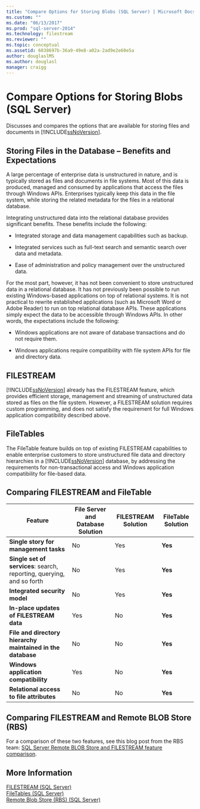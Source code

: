 ```yaml
---
title: "Compare Options for Storing Blobs (SQL Server) | Microsoft Docs"
ms.custom: ""
ms.date: "06/13/2017"
ms.prod: "sql-server-2014"
ms.technology: filestream
ms.reviewer: ""
ms.topic: conceptual
ms.assetid: 6038697b-36a9-49e8-a02a-2ad9e2e60e5a
author: douglaslMS
ms.author: douglasl
manager: craigg
---
```

# Compare Options for Storing Blobs (SQL Server)
  Discusses and compares the options that are available for storing files and documents in [!INCLUDE[ssNoVersion](../../includes/ssnoversion-md.md)].  
  
##  <a name="Expectations"></a> Storing Files in the Database – Benefits and Expectations  
 A large percentage of enterprise data is unstructured in nature, and is typically stored as files and documents in file systems. Most of this data is produced, managed and consumed by applications that access the files through Windows APIs. Enterprises typically keep this data in the file system, while storing the related metadata for the files in a relational database.  
  
 Integrating unstructured data into the relational database provides significant benefits. These benefits include the following:  
  
-   Integrated storage and data management capabilities such as backup.  
  
-   Integrated services such as full-text search and semantic search over data and metadata.  
  
-   Ease of administration and policy management over the unstructured data.  
  
 For the most part, however, it has not been convenient to store unstructured data in a relational database. It has not previously been possible to run existing Windows-based applications on top of relational systems. It is not practical to rewrite established applications (such as Microsoft Word or Adobe Reader) to run on top relational database APIs. These applications simply expect the data to be accessible through Windows APIs. In other words, the expectations include the following:  
  
-   Windows applications are not aware of database transactions and do not require them.  
  
-   Windows applications require compatibility with file system APIs for file and directory data.  
  
##  <a name="Filestream"></a> FILESTREAM  
 [!INCLUDE[ssNoVersion](../../includes/ssnoversion-md.md)] already has the FILESTREAM feature, which provides efficient storage, management and streaming of unstructured data stored as files on the file system. However, a FILESTREAM solution requires custom programming, and does not satisfy the requirement for full Windows application compatibility described above.  
  
##  <a name="FileTables"></a> FileTables  
 The FileTable feature builds on top of existing FILESTREAM capabilities to enable enterprise customers to store unstructured file data and directory hierarchies in a [!INCLUDE[ssNoVersion](../../includes/ssnoversion-md.md)] database, by addressing the requirements for non-transactional access and Windows application compatibility for file-based data.  
  
##  <a name="CompareFileTable"></a> Comparing FILESTREAM and FileTable  
  
|Feature|File Server and Database Solution|FILESTREAM Solution|FileTable Solution|  
|-------------|---------------------------------------|-------------------------|------------------------|  
|**Single story for management tasks**|No|Yes|**Yes**|  
|**Single set of services**: search, reporting, querying, and so forth|No|Yes|**Yes**|  
|**Integrated security model**|No|Yes|**Yes**|  
|**In-place updates of FILESTREAM data**|Yes|No|**Yes**|  
|**File and directory hierarchy maintained in the database**|No|No|**Yes**|  
|**Windows application compatibility**|Yes|No|**Yes**|  
|**Relational access to file attributes**|No|No|**Yes**|  
  
##  <a name="CompareRBS"></a> Comparing FILESTREAM and Remote BLOB Store (RBS)  
 For a comparison of these two features, see this blog post from the RBS team: [SQL Server Remote BLOB Store and FILESTREAM feature comparison](http://go.microsoft.com/fwlink/?LinkId=210317).  
  
##  <a name="more"></a> More Information  
 [FILESTREAM &#40;SQL Server&#41;](filestream-sql-server.md)  
 [FileTables &#40;SQL Server&#41;](filetables-sql-server.md)  
 [Remote Blob Store &#40;RBS&#41; &#40;SQL Server&#41;](remote-blob-store-rbs-sql-server.md)  
  
